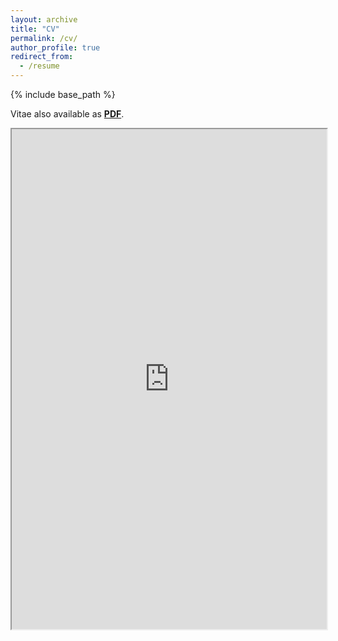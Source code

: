 ```yaml
---
layout: archive
title: "CV"
permalink: /cv/
author_profile: true
redirect_from:
  - /resume
---
```


{% include base_path %}

Vitae also available as [**PDF**](../files/jcv.pdf).

<iframe src="https://drive.google.com/file/d/1haaQPgAMkOqouNhVPiB8EHmol-okyQOy/preview" width="100%" height = "800"></iframe>

